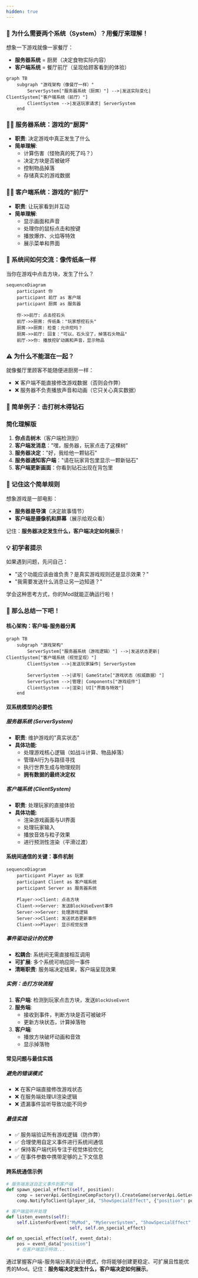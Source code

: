 ```yaml
---
hidden: true
---
```


### 🧩 为什么需要两个系统（System）？用餐厅来理解！

想象一下游戏就像一家餐厅：
- **服务器系统** = 厨房（决定食物实际内容）
- **客户端系统** = 餐厅前厅（呈现给顾客看到的体验）

```mermaid
graph TB
    subgraph "游戏架构（像餐厅一样）"
        ServerSystem["服务器系统（厨房）"] -->|发送实际变化| ClientSystem["客户端系统（前厅）"]
        ClientSystem -->|发送玩家请求| ServerSystem
    end
```

### 👨‍🍳 服务器系统：游戏的"厨房"

- **职责**: 决定游戏中真正发生了什么
- **简单理解**: 
  - 计算伤害（怪物真的死了吗？）
  - 决定方块是否被破坏
  - 控制物品掉落
  - 存储真实的游戏数据

### 👨‍💼 客户端系统：游戏的"前厅"

- **职责**: 让玩家看到并互动
- **简单理解**:
  - 显示画面和声音
  - 处理你的鼠标点击和按键
  - 播放爆炸、火焰等特效
  - 展示菜单和界面

### 📮 系统间如何交流：像传纸条一样

当你在游戏中点击方块，发生了什么？

```mermaid
sequenceDiagram
    participant 你
    participant 前厅 as 客户端
    participant 厨房 as 服务器
    
    你->>前厅: 点击挖石头
    前厅->>厨房: 传纸条："玩家想挖石头"
    厨房->>厨房: 检查：允许挖吗？
    厨房->>前厅: 回复："可以，石头没了，掉落石头物品"
    前厅->>你: 播放挖矿动画和声音，显示物品
```

### ⚠️ 为什么不能混在一起？

就像餐厅里顾客不能随便进厨房一样：

- ❌ 客户端不能直接修改游戏数据（否则会作弊）
- ❌ 服务器不负责播放声音和动画（它只关心真实数据）

### 🌟 简单例子：击打树木得钻石

### 简化理解版
1. **你点击树木**（客户端检测到）
2. **客户端发消息**："嘿，服务器，玩家点击了这棵树"
3. **服务器决定**："好，我给他一颗钻石"
4. **服务器通知客户端**："请在玩家背包里显示一颗新钻石"
5. **客户端更新画面**：你看到钻石出现在背包里

### 🔑 记住这个简单规则

想象游戏是一部电影：
- **服务器是导演**（决定故事情节）
- **客户端是摄像机和屏幕**（展示给观众看）

记住：**服务器决定发生什么，客户端决定如何展示**！

### 💡 初学者提示

如果遇到问题，先问自己：
- "这个功能应该由谁负责？是真实游戏规则还是显示效果？"
- "我需要发送什么消息让另一边知道？"

学会这种思考方式，你的Mod就能正确运行啦！


### :ribbon: 那么总结一下吧！

#### 核心架构：客户端-服务器分离

```mermaid
graph TB
    subgraph "游戏架构"
        ServerSystem["服务器系统（游戏逻辑）"] -->|发送状态更新| ClientSystem["客户端系统（视觉呈现）"]
        ClientSystem -->|发送玩家操作| ServerSystem
        
        ServerSystem -->|读写| GameState["游戏状态（权威数据）"]
        ServerSystem -->|管理| Components["游戏组件"]
        ClientSystem -->|渲染| UI["界面与特效"]
    end
```

#### 双系统模型的必要性

##### 服务器系统 (ServerSystem)
- **职责**: 维护游戏的"真实状态"
- **具体功能**:
  - 处理游戏核心逻辑（如战斗计算、物品掉落）
  - 管理AI行为与路径寻找
  - 执行世界生成与物理规则
  - **拥有数据的最终决定权**

##### 客户端系统 (ClientSystem)
- **职责**: 处理玩家的直接体验
- **具体功能**:
  - 渲染游戏画面与UI界面
  - 处理玩家输入
  - 播放音效与粒子效果
  - 进行预测性渲染（平滑过渡）

#### 系统间通信的关键：事件机制

```mermaid
sequenceDiagram
    participant Player as 玩家
    participant Client as 客户端系统
    participant Server as 服务器系统
    
    Player->>Client: 点击方块
    Client->>Server: 发送BlockUseEvent事件
    Server->>Server: 处理游戏逻辑
    Server->>Client: 发送状态更新事件
    Client->>Player: 显示视觉反馈
```

##### 事件驱动设计的优势
- **松耦合**: 系统间无需直接相互调用
- **可扩展**: 多个系统可响应同一事件
- **清晰职责**: 服务端决定结果，客户端呈现效果

##### 实例：击打方块流程
1. **客户端**: 检测到玩家点击方块，发送`BlockUseEvent`
2. **服务端**: 
   - 接收到事件，判断方块是否可被破坏
   - 更新方块状态，计算掉落物
3. **客户端**:
   - 播放方块破坏动画和音效
   - 显示掉落物

#### 常见问题与最佳实践

##### 避免的错误模式
- ❌ 在客户端直接修改游戏状态
- ❌ 在服务端处理UI渲染逻辑
- ❌ 遗漏事件监听导致功能不同步

##### 最佳实践
- ✅ 服务端验证所有游戏逻辑（防作弊）
- ✅ 合理使用自定义事件进行系统间通信
- ✅ 保持客户端代码专注于视觉体验优化
- ✅ 在事件参数中携带足够的上下文信息

#### 跨系统通信示例

```python
# 服务端发送自定义事件到客户端
def spawn_special_effect(self, position):
    comp = serverApi.GetEngineCompFactory().CreateGame(serverApi.GetLevelId())
    comp.NotifyToClient(player_id, "ShowSpecialEffect", {"position": position})

# 客户端监听并处理
def listen_events(self):
    self.ListenForEvent("MyMod", "MyServerSystem", "ShowSpecialEffect", 
                        self, self.on_special_effect)

def on_special_effect(self, event_data):
    pos = event_data["position"]
    # 在客户端显示特效...
```

通过掌握客户端-服务端分离的设计模式，你将能够创建更稳定、可扩展且性能优秀的Mod。记住：**服务端决定发生什么，客户端决定如何展示**。